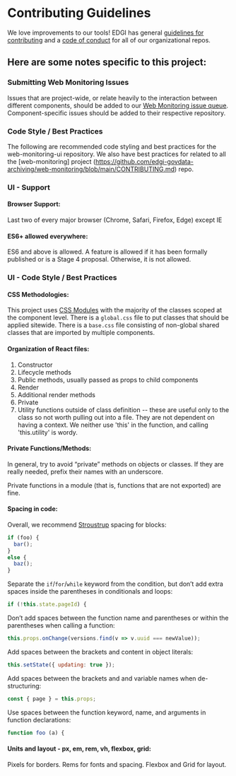 # Contributing Guidelines

We love improvements to our tools! EDGI has general [guidelines for contributing][edgi-contributing] and a [code of conduct][edgi-conduct] for all of our organizational repos.

## Here are some notes specific to this project:

### Submitting Web Monitoring Issues

Issues that are project-wide, or relate heavily to the interaction between different components, should be added to our [Web Monitoring issue queue](https://github.com/edgi-govdata-archiving/web-monitoring/issues). Component-specific issues should be added to their respective repository.


### Code Style / Best Practices

The following are recommended code styling and best practices for the web-monitoring-ui repository. We also have best practices for related to all the [web-monitoring] project (https://github.com/edgi-govdata-archiving/web-monitoring/blob/main/CONTRIBUTING.md) repo.


### UI - Support

#### Browser Support:

Last two of every major browser (Chrome, Safari, Firefox, Edge) except IE


#### ES6+ allowed everywhere:

ES6 and above is allowed. A feature is allowed if it has been formally published or is a Stage 4 proposal.  Otherwise, it is not allowed.


### UI - Code Style / Best Practices

#### CSS Methodologies:

This project uses [CSS Modules](https://github.com/css-modules/css-modules) with the majority of the classes scoped at the component level. There is a `global.css` file to put classes that should be applied sitewide. There is a `base.css` file consisting of non-global shared classes that are imported by multiple components.


#### Organization of React files:

1. Constructor
2. Lifecycle methods
3. Public methods, usually passed as props to child components
4. Render
5. Additional render methods
6. Private
7. Utility functions outside of class definition -- these are useful only to the class so not worth pulling out into a file. They are not dependent on having a context. We neither use 'this' in the function, and calling 'this.utility' is wordy.


#### Private Functions/Methods:

In general, try to avoid “private” methods on objects or classes. If they are really needed, prefix their names with an underscore.

Private functions in a module (that is, functions that are not exported) are fine.


#### Spacing in code:

Overall, we recommend [Stroustrup](https://en.wikipedia.org/wiki/Indentation_style#Variant:_Stroustrup) spacing for blocks:

```js
if (foo) {
  bar();
}
else {
  baz();
}
```

Separate the `if`/`for`/`while` keyword from the condition, but don’t add extra spaces inside the parentheses in conditionals and loops:

```js
if (!this.state.pageId) {
```

Don’t add spaces between the function name and parentheses or within the parentheses when calling a function:

```js
this.props.onChange(versions.find(v => v.uuid === newValue));
```

Add spaces between the brackets and content in object literals:

```js
this.setState({ updating: true });
```

Add spaces between the brackets and and variable names when de-structuring:

```js
const { page } = this.props;
```

Use spaces between the function keyword, name, and arguments in function declarations:

```js
function foo (a) {
```


#### Units and layout - px, em, rem, vh, flexbox, grid:

Pixels for borders. Rems for fonts and spacing. Flexbox and Grid for layout.


<!-- Links -->
[edgi-conduct]: https://github.com/edgi-govdata-archiving/overview/blob/main/CONDUCT.md
[edgi-contributing]: https://github.com/edgi-govdata-archiving/overview/blob/main/CONTRIBUTING.md
